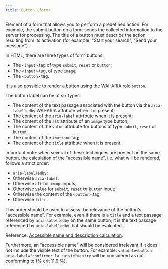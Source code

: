 ```yaml
---
title: Button (form)
---
```


Element of a form that allows you to perform a predefined action. For example, the submit button on a form sends the collected information to the server for processing. The title of a button must describe the action resulting from its activation (for example: "Start your search", "Send your message").

In HTML, there are three types of form buttons:

- The `<input>` tag of type `submit`, `reset` or `button`;
- The `<input>` tag, of type `image`;
- The `<button>` tag.

It is also possible to render a button using the WAI-ARIA role `button`.

The button label can be of six types:

- The content of the text passage associated with the button via the `aria-labelledby` WAI-ARIA attribute when it is present;
- The content of the `aria-label` attribute when it is present;
- The content of the `alt` attribute of an `image` type button;
- The content of the `value` attribute for buttons of type `submit`, `reset` or `button`;
- The content of the `<button>` tag;
- The content of the `title` attribute when it is present.

Important note: when several of these techniques are present on the same button, the calculation of the "accessible name", i.e. what will be rendered, follows a strict order:

- `aria-labelledby`;
- Otherwise `aria-label`;
- Otherwise `alt` for `image` <span lang="en">inputs</span>;
- Otherwise `value` for `submit`, `reset` or `button` <span lang="en">input</span>;
- Otherwise the content of the `<button>` tag;
- Otherwise `title`.

This order should be used to assess the relevance of the button's "accessible name". For example, even if there is a `title` and a text passage referenced by `aria-labelledby` on the same button, it is the text passage referenced by `aria-labelledby` that should be evaluated.

Reference: <span lang="en">[Accessible name and description calculation](https://www.w3.org/TR/html-aam-1.0/#accessible-name-and-description-computation)</span>.

Furthermore, an "accessible name" will be considered irrelevant if it does not include the visible text of the button. For example: `validate<button aria-label="confirmer la saisie">entry`</button> will be considered as not conforming to {% crit 11.9 %}.
